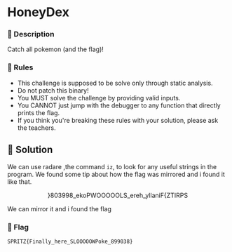 # HoneyDex

### 📍 Description
Catch all pokemon (and the flag)!

### 📄 Rules
- This challenge is supposed to be solve only through static analysis.
- Do not patch this binary!
- You MUST solve the challenge by providing valid inputs.
- You CANNOT just jump with the debugger to any function that directly prints the flag.
- If you think you're breaking these rules with your solution, please ask the teachers.

## 🔑 Solution
We can use radare ,the command `iz`, to look for any useful strings in the program. We found some tip about how the flag was mirrored and i found it like that. 

<p align="center">}803998_ekoPWOOOOOLS_ereh_yllaniF{ZTIRPS

We can mirror it and i found the flag


### 🚩 Flag
```plain
SPRITZ{Finally_here_SLOOOOOWPoke_899038}
```

